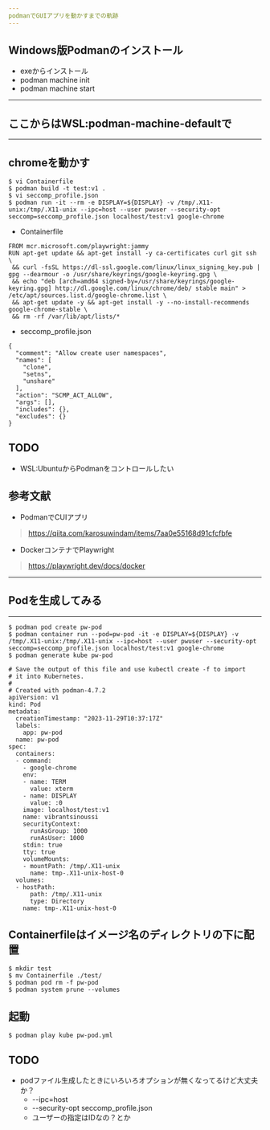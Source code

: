 ```yaml
---
podmanでGUIアプリを動かすまでの軌跡
---
```


## Windows版Podmanのインストール
* exeからインストール
* podman machine init
* podman machine start

---
## ここからはWSL:podman-machine-defaultで
---

## chromeを動かす
```
$ vi Containerfile
$ podman build -t test:v1 .
$ vi seccomp_profile.json
$ podman run -it --rm -e DISPLAY=${DISPLAY} -v /tmp/.X11-unix:/tmp/.X11-unix --ipc=host --user pwuser --security-opt seccomp=seccomp_profile.json localhost/test:v1 google-chrome
```

* Containerfile
```
FROM mcr.microsoft.com/playwright:jammy
RUN apt-get update && apt-get install -y ca-certificates curl git ssh \
 && curl -fsSL https://dl-ssl.google.com/linux/linux_signing_key.pub | gpg --dearmour -o /usr/share/keyrings/google-keyring.gpg \
 && echo "deb [arch=amd64 signed-by=/usr/share/keyrings/google-keyring.gpg] http://dl.google.com/linux/chrome/deb/ stable main" > /etc/apt/sources.list.d/google-chrome.list \
 && apt-get update -y && apt-get install -y --no-install-recommends google-chrome-stable \
 && rm -rf /var/lib/apt/lists/*
```

* seccomp_profile.json
```
{
  "comment": "Allow create user namespaces",
  "names": [
    "clone",
    "setns",
    "unshare"
  ],
  "action": "SCMP_ACT_ALLOW",
  "args": [],
  "includes": {},
  "excludes": {}
}
```

## TODO
* WSL:UbuntuからPodmanをコントロールしたい

## 参考文献
* PodmanでCUIアプリ
> https://qiita.com/karosuwindam/items/7aa0e55168d91cfcfbfe
* DockerコンテナでPlaywright
> https://playwright.dev/docs/docker


---
## Podを生成してみる
---

```
$ podman pod create pw-pod
$ podman container run --pod=pw-pod -it -e DISPLAY=${DISPLAY} -v /tmp/.X11-unix:/tmp/.X11-unix --ipc=host --user pwuser --security-opt seccomp=seccomp_profile.json localhost/test:v1 google-chrome
$ podman generate kube pw-pod
```

```
# Save the output of this file and use kubectl create -f to import
# it into Kubernetes.
#
# Created with podman-4.7.2
apiVersion: v1
kind: Pod
metadata:
  creationTimestamp: "2023-11-29T10:37:17Z"
  labels:
    app: pw-pod
  name: pw-pod
spec:
  containers:
  - command:
    - google-chrome
    env:
    - name: TERM
      value: xterm
    - name: DISPLAY
      value: :0
    image: localhost/test:v1
    name: vibrantsinoussi
    securityContext:
      runAsGroup: 1000
      runAsUser: 1000
    stdin: true
    tty: true
    volumeMounts:
    - mountPath: /tmp/.X11-unix
      name: tmp-.X11-unix-host-0
  volumes:
  - hostPath:
      path: /tmp/.X11-unix
      type: Directory
    name: tmp-.X11-unix-host-0
```

## Containerfileはイメージ名のディレクトリの下に配置
```
$ mkdir test
$ mv Containerfile ./test/
$ podman pod rm -f pw-pod
$ podman system prune --volumes
```

## 起動
```
$ podman play kube pw-pod.yml
```

## TODO
* podファイル生成したときにいろいろオプションが無くなってるけど大丈夫か？
  * --ipc=host
  * --security-opt seccomp_profile.json
  * ユーザーの指定はIDなの？とか
